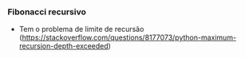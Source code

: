 ### Fibonacci recursivo
- Tem o problema de limite de recursão (https://stackoverflow.com/questions/8177073/python-maximum-recursion-depth-exceeded)

